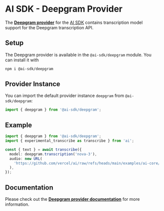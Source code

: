 # AI SDK - Deepgram Provider

The **[Deepgram provider](https://ai-sdk.dev/providers/ai-sdk-providers/deepgram)** for the [AI SDK](https://ai-sdk.dev/docs)
contains transcription model support for the Deepgram transcription API.

## Setup

The Deepgram provider is available in the `@ai-sdk/deepgram` module. You can install it with

```bash
npm i @ai-sdk/deepgram
```

## Provider Instance

You can import the default provider instance `deepgram` from `@ai-sdk/deepgram`:

```ts
import { deepgram } from '@ai-sdk/deepgram';
```

## Example

```ts
import { deepgram } from '@ai-sdk/deepgram';
import { experimental_transcribe as transcribe } from 'ai';

const { text } = await transcribe({
  model: deepgram.transcription('nova-3'),
  audio: new URL(
    'https://github.com/vercel/ai/raw/refs/heads/main/examples/ai-core/data/galileo.mp3',
  ),
});
```

## Documentation

Please check out the **[Deepgram provider documentation](https://ai-sdk.dev/providers/ai-sdk-providers/deepgram)** for more information.

